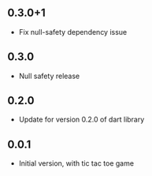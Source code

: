 ## 0.3.0+1

- Fix null-safety dependency issue

## 0.3.0

- Null safety release

## 0.2.0

- Update for version 0.2.0 of dart library

## 0.0.1

- Initial version, with tic tac toe game
